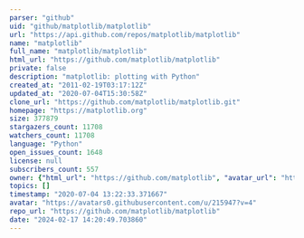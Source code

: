 ```yaml
---
parser: "github"
uid: "github/matplotlib/matplotlib"
url: "https://api.github.com/repos/matplotlib/matplotlib"
name: "matplotlib"
full_name: "matplotlib/matplotlib"
html_url: "https://github.com/matplotlib/matplotlib"
private: false
description: "matplotlib: plotting with Python"
created_at: "2011-02-19T03:17:12Z"
updated_at: "2020-07-04T15:30:58Z"
clone_url: "https://github.com/matplotlib/matplotlib.git"
homepage: "https://matplotlib.org"
size: 377879
stargazers_count: 11708
watchers_count: 11708
language: "Python"
open_issues_count: 1648
license: null
subscribers_count: 557
owner: {"html_url": "https://github.com/matplotlib", "avatar_url": "https://avatars0.githubusercontent.com/u/215947?v=4", "login": "matplotlib", "type": "Organization"}
topics: []
timestamp: "2020-07-04 13:22:33.371667"
avatar: "https://avatars0.githubusercontent.com/u/215947?v=4"
repo_url: "https://github.com/matplotlib/matplotlib"
date: "2024-02-17 14:20:49.703860"
---
```

